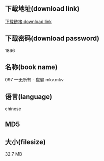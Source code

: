 ## 下载地址(download link)
[下载链接 download link](https://tutu365.netlify.app/?s=097+%E4%B8%80%E6%97%A0%E6%89%80%E6%9C%89+-+%E5%B4%94%E5%81%A5.mkv)

## 下载密码(download password)
1866

## 名称(book name)
097 一无所有 - 崔健.mkv.mkv

## 语言(language)
chinese

## MD5


## 大小(filesize)
32.7 MB
